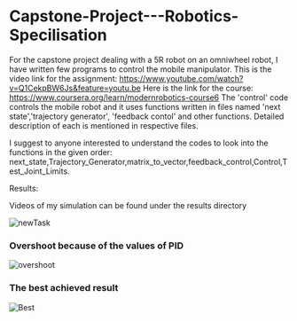 # Capstone-Project---Robotics-Specilisation
For the capstone project dealing with a 5R robot on an omniwheel robot, I have written few programs to control the mobile manipulator.
This is the video link for the assignment:  https://www.youtube.com/watch?v=Q1CekpBW6Js&feature=youtu.be
Here is the link for the course:  https://www.coursera.org/learn/modernrobotics-course6
The 'control' code controls the mobile robot and it uses functions written in files named 'next state','trajectory generator',
'feedback contol' and other functions. Detailed description of each is mentioned in respective files.

I suggest to anyone interested to understand the codes to look into the functions in the given order:
next_state,Trajectory_Generator,matrix_to_vector,feedback_control,Control,Test_Joint_Limits.

Results:

Videos of my simulation can be found under the results directory

![newTask](https://user-images.githubusercontent.com/56476887/85314929-cf78f300-b4d7-11ea-8ba9-5b6c2aea2bf1.png)

### Overshoot because of the values of PID
![overshoot](https://user-images.githubusercontent.com/56476887/85314951-d6a00100-b4d7-11ea-98ad-664ee8ebd6ef.png)


### The best achieved result 
![Best](https://user-images.githubusercontent.com/56476887/85314963-dbfd4b80-b4d7-11ea-9ec5-7158e50d3657.png)

